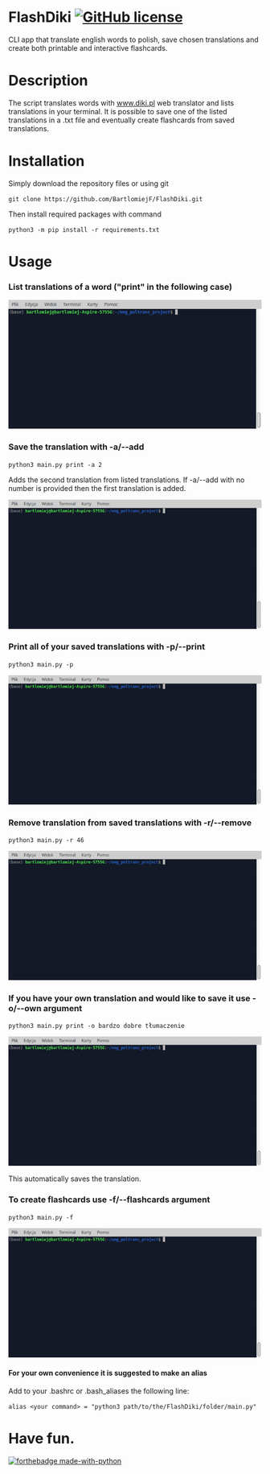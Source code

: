 # FlashDiki [![GitHub license](https://img.shields.io/github/license/Naereen/StrapDown.js.svg)](https://github.com/Naereen/StrapDown.js/blob/master/LICENSE) 
CLI app that translate english words to polish, save chosen translations and create both printable and interactive flashcards.

# Description
The script translates words with www.diki.pl web translator and lists translations in your terminal. It is possible to save one of the listed translations in a .txt file and eventually create flashcards from saved translations.

# Installation
Simply download the repository files or using git

    git clone https://github.com/BartlomiejF/FlashDiki.git

Then install required packages with command

    python3 -m pip install -r requirements.txt

# Usage
### List translations of a word ("print" in the following case)

![translation only](/docs/gifs/diki_translate_base.gif)

### Save the translation with -a/--add <number-from-list>
    
    python3 main.py print -a 2
    
Adds the second translation from listed translations. If -a/--add with no number is provided then the first translation is added.

![add translation](/docs/gifs/add_translation.gif)
    
### Print all of your saved translations with -p/--print

    python3 main.py -p
    
![print translations](/docs/gifs/diki_print.gif)

### Remove translation from saved translations with -r/--remove <number from list>
    
    python3 main.py -r 46
    
![remove translation](/docs/gifs/diki_remove.gif)

### If you have your own translation and would like to save it use -o/--own <translation> argument
    
    python3 main.py print -o bardzo dobre tłumaczenie
    
![diki add own translation](/docs/gifs/diki_own_translation.gif)

This automatically saves the translation.

### To create flashcards use -f/--flashcards argument

    python3 main.py -f
    
![create flashcards](/docs/gifs/diki_flashcards.gif)

#### For your own convenience it is suggested to make an alias 

Add to your .bashrc or .bash_aliases the following line:
    
    alias <your command> = "python3 path/to/the/FlashDiki/folder/main.py"
    
# Have fun.

[![forthebadge made-with-python](http://ForTheBadge.com/images/badges/made-with-python.svg)](https://www.python.org/)
